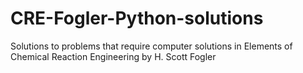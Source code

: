 # CRE-Fogler-Python-solutions
 Solutions to problems that require computer solutions in Elements of Chemical Reaction Engineering by H. Scott Fogler
